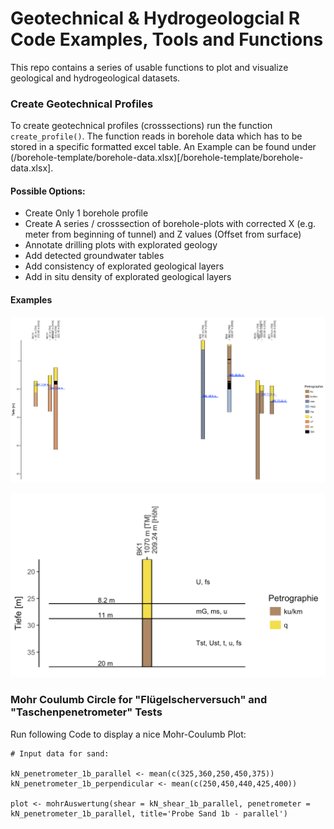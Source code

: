 # Geotechnical & Hydrogeologcial R Code Examples, Tools and Functions
This repo contains a series of usable functions to plot and visualize geological and hydrogeological datasets.

### Create Geotechnical Profiles
To create geotechnical profiles (crosssections) run the function `create_profile()`. The function reads in borehole data which has to be stored in a specific formatted excel table. An Example can be found under (/borehole-template/borehole-data.xlsx)[/borehole-template/borehole-data.xlsx].

#### Possible Options:
* Create Only 1 borehole profile
* Create A series / crosssection of borehole-plots with corrected X (e.g. meter from beginning of tunnel) and Z values (Offset from surface)
* Annotate drilling plots with explorated geology
* Add detected groundwater tables
* Add consistency of explorated geological layers
* Add in situ density of explorated geological layers

#### Examples
![Borehole Crossection](Readme-Images/create_profile_example.png)
<div style='float: center'>
  <img style='width: 600px' src="Readme-Images/create_profile_first_only.png"></img>
</div>

### Mohr Coulumb Circle for "Flügelscherversuch" and "Taschenpenetrometer" Tests
Run following Code to display a nice Mohr-Coulumb Plot:

```
# Input data for sand:

kN_penetrometer_1b_parallel <- mean(c(325,360,250,450,375))
kN_penetrometer_1b_perpendicular <- mean(c(250,450,440,425,400))

plot <- mohrAuswertung(shear = kN_shear_1b_parallel, penetrometer = kN_penetrometer_1b_parallel, title='Probe Sand 1b - parallel')
```
